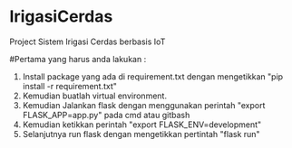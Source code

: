 # IrigasiCerdas
Project Sistem Irigasi Cerdas berbasis IoT

#Pertama yang harus anda lakukan :
1. Install package yang ada di requirement.txt dengan mengetikkan "pip install -r requirement.txt"
2. Kemudian buatlah virtual environment.
3. Kemudian Jalankan flask dengan menggunakan perintah "export FLASK_APP=app.py" pada cmd atau gitbash
4. Kemudian ketikkan perintah "export FLASK_ENV=development"
5. Selanjutnya run flask dengan mengetikkan pertintah "flask run"
